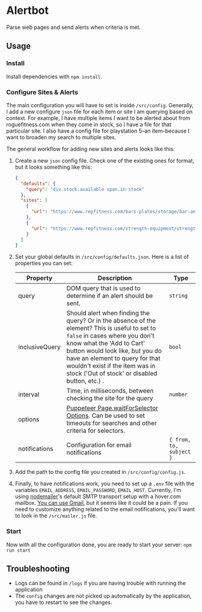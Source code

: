 # Alertbot

Parse web pages and send alerts when criteria is met.

## Usage

### Install

Install dependencies with `npm install`.

### Configure Sites & Alerts

The main configuration you will have to set is inside `/src/config`. Generally, I add a new configure `json` file for each item or site I am querying based on context. For example, I have multiple items I want to be alerted about from roguefitness.com when they come in stock, so I have a file for that particular site. I also have a config file for playstation 5–an item–because I want to broaden my search to multiple sites.

The general workflow for adding new sites and alerts looks like this:

1. Create a new `json` config file. Check one of the existing ones for format, but it looks something like this:
   ```json
   {
     "defaults": {
       "query": "div.stock.available span.in-stock"
     },
     "sites": [
       {
         "url": "https://www.repfitness.com/bars-plates/storage/bar-and-bumper-plate-tree"
       },
       {
         "url": "https://www.repfitness.com/strength-equipment/strength-training/benches/rep-ab-5000"
       }
     ]
   }
   ```
2. Set your global defaults in `/src/config/defaults.json`. Here is a list of properties you can set:

   | Property       | Description                                                                                                                                                                                                                                                                                                           | Type                    |
   | -------------- | --------------------------------------------------------------------------------------------------------------------------------------------------------------------------------------------------------------------------------------------------------------------------------------------------------------------- | ----------------------- |
   | query          | DOM query that is used to determine if an alert should be sent.                                                                                                                                                                                                                                                       | `string`                |
   | inclusiveQuery | Should alert when finding the query? Or in the absence of the element? This is useful to set to `false` in cases where you don't know what the 'Add to Cart' button would look like, but you do have an element to query for that wouldn't exist if the item was in stock ('Out of stock' or disabled button, etc.) . | `bool`                  |
   | interval       | Time, in milliseconds, between checking the site for the query                                                                                                                                                                                                                                                        | `number`                |
   | options        | [Puppeteer Page.waitForSelector Options](https://pptr.dev/#?product=Puppeteer&version=v9.1.0&show=api-pagewaitforselectorselector-options). Can be used to set timeouts for searches and other criteria for selectors.                                                                                                |
   | notifications  | Configuration for email notifications                                                                                                                                                                                                                                                                                 | `{ from, to, subject }` |

3. Add the path to the config file you created in `/src/config/config.js`.

4. Finally, to have notifications work, you need to set up a `.env` file with the variables `EMAIL_ADDRESS`, `EMAIL_PASSWORD`, `EMAIL_HOST`. Currently, I'm using [nodemailer](https://nodemailer.com/transports/)'s default SMTP transport setup with a hover.com mailbox. [You can use Gmail](https://nodemailer.com/usage/using-gmail/), but it seems like it could be a pain. If you need to customize anything related to the email notifications, you'll want to look in the `/src/mailer.js` file.

### Start

Now with all the configuration done, you are ready to start your server: `npm run start`

## Troubleshooting

- Logs can be found in `/logs` if you are having trouble with running the application
- The `config` changes are not picked up automatically by the application, you have to restart to see the changes.
